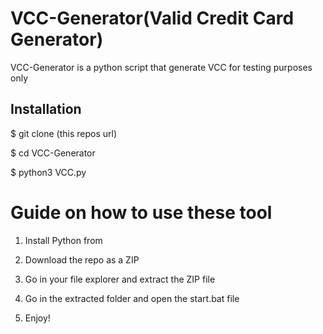 # VCC-Generator(Valid Credit Card Generator)
VCC-Generator is a python script that generate VCC for testing purposes only<br>    
 
  
<h2>Installation</h2> 
  
<p>$ git clone (this repos url)</p>  
<p>$ cd VCC-Generator</p>  
<p>$ python3 VCC.py</p>     
    
# Guide on how to use these tool     
  
1. Install Python from 
 
2. Download the repo as a ZIP     
  
3. Go in your file explorer and extract the ZIP file    
      
4. Go in the extracted folder and open the start.bat file   
   
5. Enjoy!